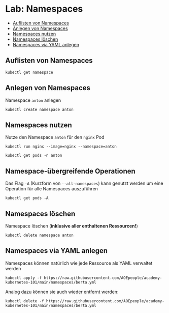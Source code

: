 # Lab: Namespaces

<!-- BEGIN mktoc -->

- [Auflisten von Namespaces](#auflisten-von-namespaces)
- [Anlegen von Namespaces](#anlegen-von-namespaces)
- [Namespaces nutzen](#namespaces-nutzen)
- [Namespaces löschen](#namespaces-löschen)
- [Namespaces via YAML anlegen](#namespaces-via-yaml-anlegen)
<!-- END mktoc -->

## Auflisten von Namespaces

```shell
kubectl get namespace
```

## Anlegen von Namespaces

Namespace `anton` anlegen

```shell
kubectl create namespace anton
```

## Namespaces nutzen

Nutze den Namespace `anton` für den `nginx` Pod

```shell
kubectl run nginx --image=nginx --namespace=anton
```

```shell
kubectl get pods -n anton
```

## Namespace-übergreifende Operationen

Das Flag `-A` (Kurzform von `--all-namespaces`) kann genutzt werden um eine Operation für alle Namespaces auszuführen

```shell
kubectl get pods -A
```

## Namespaces löschen

Namespace löschen (**inklusive aller enthaltenen Ressourcen!**)

```shell
kubectl delete namespace anton
```

## Namespaces via YAML anlegen

Namespaces können natürlich wie jede Ressource als YAML verwaltet werden

```shell
kubectl apply -f https://raw.githubusercontent.com/AOEpeople/academy-kubernetes-101/main/namespaces/berta.yml
```

Analog dazu können sie auch wieder entfernt werden:

```shell
kubectl delete -f https://raw.githubusercontent.com/AOEpeople/academy-kubernetes-101/main/namespaces/berta.yml
```
